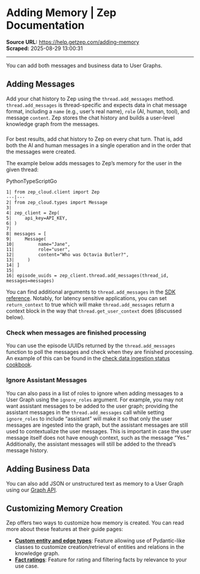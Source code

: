 # Adding Memory | Zep Documentation

**Source URL:** https://help.getzep.com/adding-memory  
**Scraped:** 2025-08-29 13:00:31

---

You can add both messages and business data to User Graphs.

## Adding Messages

Add your chat history to Zep using the `thread.add_messages` method. `thread.add_messages` is thread-specific and expects data in chat message format, including a `name` (e.g., user’s real name), `role` (AI, human, tool), and message `content`. Zep stores the chat history and builds a user-level knowledge graph from the messages.

##### 

For best results, add chat history to Zep on every chat turn. That is, add both the AI and human messages in a single operation and in the order that the messages were created.

The example below adds messages to Zep’s memory for the user in the given thread:

PythonTypeScriptGo
    
    
    1| from zep_cloud.client import Zep  
    ---|---  
    2| from zep_cloud.types import Message  
    3|   
    4| zep_client = Zep(  
    5|     api_key=API_KEY,  
    6| )  
    7|   
    8| messages = [  
    9|     Message(  
    10|         name="Jane",  
    11|         role="user",  
    12|         content="Who was Octavia Butler?",  
    13|     )  
    14| ]  
    15|   
    16| episode_uuids = zep_client.thread.add_messages(thread_id, messages=messages)  
  
You can find additional arguments to `thread.add_messages` in the [SDK reference](/sdk-reference/thread/add-messages). Notably, for latency sensitive applications, you can set `return_context` to true which will make `thread.add_messages` return a context block in the way that `thread.get_user_context` does (discussed below).

### Check when messages are finished processing

You can use the episode UUIDs returned by the `thread.add_messages` function to poll the messages and check when they are finished processing. An example of this can be found in the [check data ingestion status cookbook](/cookbook/check-data-ingestion-status).

### Ignore Assistant Messages

You can also pass in a list of roles to ignore when adding messages to a User Graph using the `ignore_roles` argument. For example, you may not want assistant messages to be added to the user graph; providing the assistant messages in the `thread.add_messages` call while setting `ignore_roles` to include “assistant” will make it so that only the user messages are ingested into the graph, but the assistant messages are still used to contextualize the user messages. This is important in case the user message itself does not have enough context, such as the message “Yes.” Additionally, the assistant messages will still be added to the thread’s message history.

## Adding Business Data

You can also add JSON or unstructured text as memory to a User Graph using our [Graph API](/adding-data-to-the-graph).

## Customizing Memory Creation

Zep offers two ways to customize how memory is created. You can read more about these features at their guide pages:

  * [**Custom entity and edge types**](/customizing-graph-structure#custom-entity-and-edge-types): Feature allowing use of Pydantic-like classes to customize creation/retrieval of entities and relations in the knowledge graph.
  * [**Fact ratings**](/facts#rating-facts-for-relevancy): Feature for rating and filtering facts by relevance to your use case.
